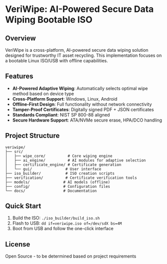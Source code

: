 # VeriWipe: AI-Powered Secure Data Wiping Bootable ISO

## Overview

VeriWipe is a cross-platform, AI-powered secure data wiping solution designed for trustworthy IT asset recycling. This implementation focuses on a bootable Linux ISO/USB with offline capabilities.

## Features

- **AI-Powered Adaptive Wiping**: Automatically selects optimal wipe method based on device type
- **Cross-Platform Support**: Windows, Linux, Android
- **Offline-First Design**: Full functionality without network connectivity
- **Tamper-Proof Certificates**: Digitally signed PDF + JSON certificates
- **Standards Compliant**: NIST SP 800-88 aligned
- **Secure Hardware Support**: ATA/NVMe secure erase, HPA/DCO handling

## Project Structure

```
veriwipe/
├── src/
│   ├── wipe_core/          # Core wiping engine
│   ├── ai_engine/          # AI modules for adaptive selection
│   ├── certificate_engine/ # Certificate generation
│   └── gui/               # User interface
├── iso_builder/           # ISO creation scripts
├── verification/          # Certificate verification tools
├── models/               # AI models (offline)
├── config/               # Configuration files
└── docs/                 # Documentation
```

## Quick Start

1. Build the ISO: `./iso_builder/build_iso.sh`
2. Flash to USB: `dd if=veriwipe.iso of=/dev/sdX bs=4M`
3. Boot from USB and follow the one-click interface

## License

Open Source - to be determined based on project requirements
